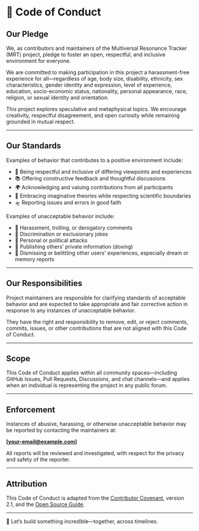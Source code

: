 # 🌌 Code of Conduct

## Our Pledge

We, as contributors and maintainers of the Multiversal Resonance Tracker (MRT) project, pledge to foster an open, respectful, and inclusive environment for everyone.

We are committed to making participation in this project a harassment-free experience for all—regardless of age, body size, disability, ethnicity, sex characteristics, gender identity and expression, level of experience, education, socio-economic status, nationality, personal appearance, race, religion, or sexual identity and orientation.

This project explores speculative and metaphysical topics. We encourage creativity, respectful disagreement, and open curiosity while remaining grounded in mutual respect.

---

## Our Standards

Examples of behavior that contributes to a positive environment include:

- 🤝 Being respectful and inclusive of differing viewpoints and experiences
- 📚 Offering constructive feedback and thoughtful discussions
- 🌍 Acknowledging and valuing contributions from all participants
- 🌌 Embracing imaginative theories while respecting scientific boundaries
- 🛸 Reporting issues and errors in good faith

Examples of unacceptable behavior include:

- 🚫 Harassment, trolling, or derogatory comments
- 🚫 Discrimination or exclusionary jokes
- 🚫 Personal or political attacks
- 🚫 Publishing others’ private information (doxing)
- 🚫 Dismissing or belittling other users' experiences, especially dream or memory reports

---

## Our Responsibilities

Project maintainers are responsible for clarifying standards of acceptable behavior and are expected to take appropriate and fair corrective action in response to any instances of unacceptable behavior.

They have the right and responsibility to remove, edit, or reject comments, commits, issues, or other contributions that are not aligned with this Code of Conduct.

---

## Scope

This Code of Conduct applies within all community spaces—including GitHub Issues, Pull Requests, Discussions, and chat channels—and applies when an individual is representing the project in any public forum.

---

## Enforcement

Instances of abusive, harassing, or otherwise unacceptable behavior may be reported by contacting the maintainers at:

**[your-email@example.com]**

All reports will be reviewed and investigated, with respect for the privacy and safety of the reporter.

---

## Attribution

This Code of Conduct is adapted from the [Contributor Covenant](https://www.contributor-covenant.org), version 2.1, and the [Open Source Guide](https://opensource.guide/code-of-conduct/).

---

🔭 Let’s build something incredible—together, across timelines.
